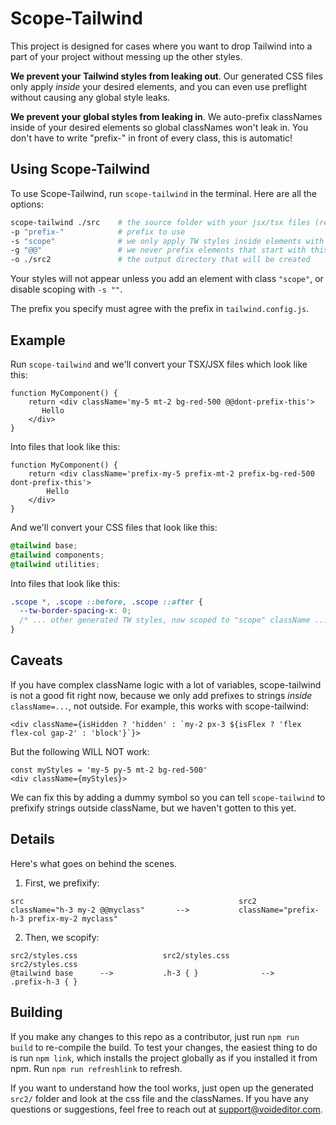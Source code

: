 # Scope-Tailwind
This project is designed for cases where you want to drop Tailwind into a part of your project without messing up the other styles. 

**We prevent your Tailwind styles from leaking out**. Our generated CSS files only apply *inside* your desired elements, and you can even use preflight without causing any global style leaks. 

**We prevent your global styles from leaking in**. We auto-prefix classNames inside of your desired elements so global classNames won't leak in. You don't have to write "prefix-" in front of every class, this is automatic!


## Using Scope-Tailwind


To use Scope-Tailwind, run `scope-tailwind` in the terminal. Here are all the options:

```bash
scope-tailwind ./src    # the source folder with your jsx/tsx files (required)
-p "prefix-"            # prefix to use
-s "scope"              # we only apply TW styles inside elements with this class as an ancestor
-g "@@"                 # we never prefix elements that start with this
-o ./src2               # the output directory that will be created
```

Your styles will not appear unless you add an element with class `"scope"`, or disable scoping with `-s ""`. 

The prefix you specify must agree with the prefix in `tailwind.config.js`.



## Example
Run `scope-tailwind` and we'll convert your TSX/JSX files which look like this:

```tsx
function MyComponent() {
    return <div className='my-5 mt-2 bg-red-500 @@dont-prefix-this'>
       Hello
    </div>
}
```

Into files that look like this:

```tsx
function MyComponent() {
    return <div className='prefix-my-5 prefix-mt-2 prefix-bg-red-500 dont-prefix-this'>
        Hello
    </div>
}
```

And we'll convert your CSS files that look like this:

```css
@tailwind base;
@tailwind components;
@tailwind utilities;
```

Into files that look like this:
```css
.scope *, .scope ::before, .scope ::after {
  --tw-border-spacing-x: 0;
  /* ... other generated TW styles, now scoped to "scope" className ... */
}
```

## Caveats
If you have complex className logic with a lot of variables, scope-tailwind is not a good fit right now, because we only add prefixes to strings *inside* `className=...`, not outside. 
For example, this works with scope-tailwind:
```tsx
<div className={isHidden ? 'hidden' : `my-2 px-3 ${isFlex ? 'flex flex-col gap-2' : 'block'}`}>
```

But the following WILL NOT work:

```tsx
const myStyles = 'my-5 py-5 mt-2 bg-red-500'
<div className={myStyles}>
```

We can fix this by adding a dummy symbol so you can tell `scope-tailwind` to prefixify strings outside className, but we haven't gotten to this yet.

## Details

Here's what goes on behind the scenes.

1. First, we prefixify:
```raw
src                                                src2
className="h-3 my-2 @@myclass"       -->           className="prefix-h-3 prefix-my-2 myclass"
```



2. Then, we scopify:
```raw
src2/styles.css                   src2/styles.css                     src2/styles.css
@tailwind base      -->           .h-3 { }              -->           .prefix-h-3 { }
```


## Building

If you make any changes to this repo as a contributor, just run `npm run build` to re-compile the build.
To test your changes, the easiest thing to do is run `npm link`, which installs the project globally as if you installed it from npm. Run `npm run refreshlink` to refresh.

If you want to understand how the tool works, just open up the generated `src2/` folder and look at the css file and the classNames. If you have any questions or suggestions, feel free to reach out at support@voideditor.com.

